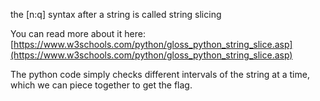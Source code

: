 the [n:q] syntax after a string is called string slicing



You can read more about it here: [https://www.w3schools.com/python/gloss_python_string_slice.asp](https://www.w3schools.com/python/gloss_python_string_slice.asp)

The python code simply checks different intervals of the string at a time, which we can piece together to get the flag.